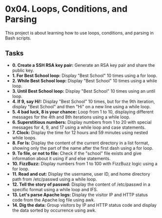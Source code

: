# 0x04. Loops, Conditions, and Parsing

This project is about learning how to use loops, conditions, and parsing in Bash scripts.

## Tasks

- **0. Create a SSH RSA key pair:** Generate an RSA key pair and share the public key.
- **1. For Best School loop:** Display "Best School" 10 times using a for loop.
- **2. While Best School loop:** Display "Best School" 10 times using a while loop.
- **3. Until Best School loop:** Display "Best School" 10 times using an until loop.
- **4. If 9, say Hi!:** Display "Best School" 10 times, but for the 9th iteration, display "Best School" and then "Hi" on a new line using a while loop.
- **5. 4 bad luck, 8 is your chance:** Loop from 1 to 10, displaying different messages for the 4th and 8th iterations using a while loop.
- **6. Superstitious numbers:** Display numbers from 1 to 20 with special messages for 4, 9, and 17 using a while loop and case statements.
- **7. Clock:** Display the time for 12 hours and 59 minutes using nested while loops.
- **8. For ls:** Display the content of the current directory in a list format, showing only the part of the name after the first dash using a for loop.
- **9. To file, or not to file:** Check if the "school" file exists and give information about it using if and else statements.
- **10. FizzBuzz:** Display numbers from 1 to 100 with FizzBuzz logic using a for loop.
- **11. Read and cut:** Display the username, user ID, and home directory path from /etc/passwd using a while loop.
- **12. Tell the story of passwd:** Display the content of /etc/passwd in a specific format using a while loop and IFS.
- **13. Let's parse Apache logs:** Display the visitor IP and HTTP status code from the Apache log file using awk.
- **14. Dig the data:** Group visitors by IP and HTTP status code and display the data sorted by occurrence using awk.

